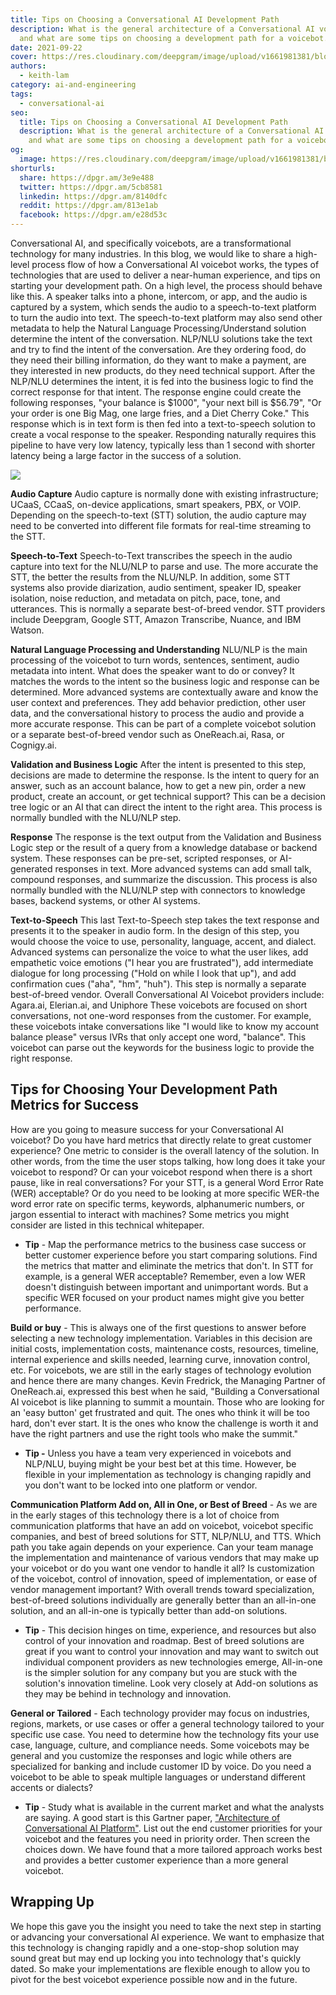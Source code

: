 ```yaml
---
title: Tips on Choosing a Conversational AI Development Path
description: What is the general architecture of a Conversational AI voicebot
  and what are some tips on choosing a development path for a voicebot.
date: 2021-09-22
cover: https://res.cloudinary.com/deepgram/image/upload/v1661981381/blog/tips-on-choosing-a-conversational-ai-development-path/choosing-convo-ai-dev-path%402x.png
authors:
  - keith-lam
category: ai-and-engineering
tags:
  - conversational-ai
seo:
  title: Tips on Choosing a Conversational AI Development Path
  description: What is the general architecture of a Conversational AI voicebot
    and what are some tips on choosing a development path for a voicebot.
og:
  image: https://res.cloudinary.com/deepgram/image/upload/v1661981381/blog/tips-on-choosing-a-conversational-ai-development-path/choosing-convo-ai-dev-path%402x.png
shorturls:
  share: https://dpgr.am/3e9e488
  twitter: https://dpgr.am/5cb8581
  linkedin: https://dpgr.am/8140dfc
  reddit: https://dpgr.am/813e1ab
  facebook: https://dpgr.am/e28d53c
---
```

Conversational AI, and specifically voicebots, are a transformational technology for many industries. In this blog, we would like to share a high-level process flow of how a Conversational AI voicebot works, the types of technologies that are used to deliver a near-human experience, and tips on starting your development path. On a high level, the process should behave like this.  A speaker talks into a phone, intercom, or app, and the audio is captured by a system, which sends the audio to a speech-to-text platform to turn the audio into text.  The speech-to-text platform may also send other metadata to help the Natural Language Processing/Understand solution determine the intent of the conversation. NLP/NLU solutions take the text and try to find the intent of the conversation. Are they ordering food, do they need their billing information, do they want to make a payment, are they interested in new products, do they need technical support.  After the NLP/NLU determines the intent, it is fed into the business logic to find the correct response for that intent.  The response engine could create the following responses, "your balance is $1000", "your next bill is $56.79", "Or your order is one Big Mag, one large fries, and a Diet Cherry Coke."  This response which is in text form is then fed into a text-to-speech solution to create a vocal response to the speaker.  Responding naturally requires this pipeline to have very low latency, typically less than 1 second with shorter latency being a large factor in the success of a solution.

![](https://res.cloudinary.com/deepgram/image/upload/v1661976847/blog/tips-on-choosing-a-conversational-ai-development-path/convo-ai-reference-architecture%402x.png)

**Audio Capture** Audio capture is normally done with existing infrastructure; UCaaS, CCaaS, on-device applications, smart speakers, PBX, or VOIP.  Depending on the speech-to-text (STT) solution, the audio capture may need to be converted into different file formats for real-time streaming to the STT.

**Speech-to-Text** Speech-to-Text transcribes the speech in the audio capture into text for the NLU/NLP to parse and use. The more accurate the STT, the better the results from the NLU/NLP.  In addition, some STT systems also provide diarization, audio sentiment, speaker ID, speaker isolation, noise reduction, and metadata on pitch, pace, tone, and utterances.  This is normally a separate best-of-breed vendor. STT providers include Deepgram, Google STT, Amazon Transcribe, Nuance, and IBM Watson.

**Natural Language Processing and Understanding** NLU/NLP is the main processing of the voicebot to turn words, sentences, sentiment, audio metadata into intent.  What does the speaker want to do or convey?  It matches the words to the intent so the business logic and response can be determined.  More advanced systems are contextually aware and know the user context and preferences. They add behavior prediction, other user data, and the conversational history to process the audio and provide a more accurate response. This can be part of a complete voicebot solution or a separate best-of-breed vendor such as OneReach.ai, Rasa, or Cognigy.ai.

**Validation and Business Logic** After the intent is presented to this step, decisions are made to determine the response. Is the intent to query for an answer, such as an account balance, how to get a new pin, order a new product, create an account, or get technical support?  This can be a decision tree logic or an AI that can direct the intent to the right area.  This process is normally bundled with the NLU/NLP step.

**Response** The response is the text output from the Validation and Business Logic step or the result of a query from a knowledge database or backend system. These responses can be pre-set, scripted responses, or AI-generated responses in text. More advanced systems can add small talk, compound responses, and summarize the discussion. This process is also normally bundled with the NLU/NLP step with connectors to knowledge bases, backend systems, or other AI systems.

**Text-to-Speech** This last Text-to-Speech step takes the text response and presents it to the speaker in audio form.  In the design of this step, you would choose the voice to use, personality, language, accent, and dialect. Advanced systems can personalize the voice to what the user likes, add empathetic voice emotions ("I hear you are frustrated"), add intermediate dialogue for long processing ("Hold on while I look that up"), and add confirmation cues ("aha", "hm", "huh").  This step is normally a separate best-of-breed vendor.   Overall Conversational AI Voicebot providers include:  Agara.ai, Elerian.ai, and Uniphore These voicebots are focused on short conversations, not one-word responses from the customer.  For example, these voicebots intake conversations like "I would like to know my account balance please" versus IVRs that only accept one word, "balance".  This voicebot can parse out the keywords for the business logic to provide the right response.

## **Tips for Choosing Your Development Path** **Metrics for Success**

How are you going to measure success for your Conversational AI voicebot?  Do you have hard metrics that directly relate to great customer experience? One metric to consider is the overall latency of the solution.  In other words, from the time the user stops talking, how long does it take your voicebot to respond?  Or can your voicebot respond when there is a short pause, like in real conversations?  For your STT, is a general Word Error Rate (WER) acceptable? Or do you need to be looking at more specific WER-the word error rate on specific terms, keywords, alphanumeric numbers, or jargon essential to interact with machines? Some metrics you might consider are listed in this technical whitepaper.

* **Tip** - Map the performance metrics to the business case success or better customer experience before you start comparing solutions.  Find the metrics that matter and eliminate the metrics that don't.  In STT for example, is a general WER acceptable? Remember, even a low WER doesn't distinguish between important and unimportant words. But a specific WER focused on your product names might give you better performance.

**Build or buy** - This is always one of the first questions to answer before selecting a new technology implementation. Variables in this decision are initial costs, implementation costs, maintenance costs, resources, timeline, internal experience and skills needed, learning curve, innovation control, etc. For voicebots, we are still in the early stages of technology evolution and hence there are many changes. Kevin Fredrick, the Managing Partner of OneReach.ai, expressed this best when he said, "Building a Conversational AI voicebot is like planning to summit a mountain. Those who are looking for an 'easy button' get frustrated and quit. The ones who think it will be too hard, don't ever start. It is the ones who know the challenge is worth it and have the right partners and use the right tools who make the summit."

* **Tip -** Unless you have a team very experienced in voicebots and NLP/NLU, buying might be your best bet at this time.  However, be flexible in your implementation as technology is changing rapidly and you don't want to be locked into one platform or vendor.

**Communication Platform Add on, All in One, or Best of Breed** - As we are in the early stages of this technology there is a lot of choice from communication platforms that have an add on voicebot, voicebot specific companies, and best of breed solutions for STT, NLP/NLU, and TTS.  Which path you take again depends on your experience. Can your team manage the implementation and maintenance of various vendors that may make up your voicebot or do you want one vendor to handle it all? Is customization of the voicebot, control of innovation, speed of implementation, or ease of vendor management important? With overall trends toward specialization, best-of-breed solutions individually are generally better than an all-in-one solution, and an all-in-one is typically better than add-on solutions.

* **Tip** - This decision hinges on time, experience, and resources but also control of your innovation and roadmap.  Best of breed solutions are great if you want to control your innovation and may want to switch out individual component providers as new technologies emerge,  All-in-one is the simpler solution for any company but you are stuck with the solution's innovation timeline.  Look very closely at Add-on solutions as they may be behind in technology and innovation.

**General or Tailored** - Each technology provider may focus on industries, regions, markets, or use cases or offer a general technology tailored to your specific use case.  You need to determine how the technology fits your use case, language, culture, and compliance needs. Some voicebots may be general and you customize the responses and logic while others are specialized for banking and include customer ID by voice. Do you need a voicebot to be able to speak multiple languages or understand different accents or dialects?

* **Tip** - Study what is available in the current market and what the analysts are saying. A good start is this Gartner paper, ["Architecture of Conversational AI Platform"](https://emtemp.gcom.cloud/ngw/globalassets/en/doc/documents/723272-architecture-of-conversational-ai-platforms.pdf).  List out the end customer priorities for your voicebot and the features you need in priority order.  Then screen the choices down. We have found that a more tailored approach works best and provides a better customer experience than a more general voicebot. 

<WhitepaperPromo whitepaper="deepgram-whitepaper-how-deepgram-works"></WhitepaperPromo>

## Wrapping Up

We hope this gave you the insight you need to take the next step in starting or advancing your conversational AI experience. We want to emphasize that this technology is changing rapidly and a one-stop-shop solution may sound great but may end up locking you into technology that's quickly dated. So make your implementations are flexible enough to allow you to pivot for the best voicebot experience possible now and in the future.